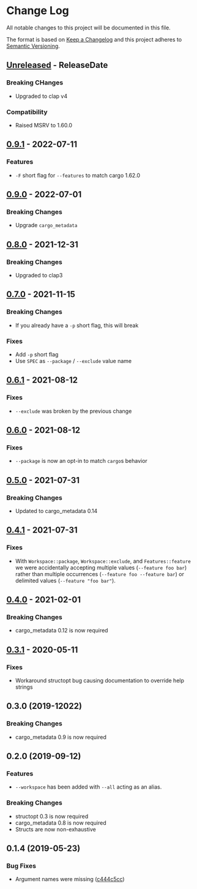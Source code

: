 # Change Log
All notable changes to this project will be documented in this file.

The format is based on [Keep a Changelog](http://keepachangelog.com/)
and this project adheres to [Semantic Versioning](http://semver.org/).

<!-- next-header -->
## [Unreleased] - ReleaseDate

### Breaking CHanges

- Upgraded to clap v4

### Compatibility

- Raised MSRV to 1.60.0

## [0.9.1] - 2022-07-11

### Features

- `-F` short flag for `--features` to match cargo 1.62.0

## [0.9.0] - 2022-07-01

### Breaking Changes

- Upgrade `cargo_metadata`

## [0.8.0] - 2021-12-31

### Breaking Changes

- Upgraded to clap3

## [0.7.0] - 2021-11-15

### Breaking Changes

- If you already have a `-p` short flag, this will break

### Fixes

- Add `-p` short flag
- Use `SPEC` as `--package` / `--exclude` value name

## [0.6.1] - 2021-08-12

### Fixes

- `--exclude` was broken by the previous change

## [0.6.0] - 2021-08-12

### Fixes

- `--package` is now an opt-in to match `cargo`s behavior

## [0.5.0] - 2021-07-31

### Breaking Changes

- Updated to cargo_metadata 0.14

## [0.4.1] - 2021-07-31

### Fixes

- With `Workspace::package`, `Workspace::exclude`, and `Features::feature` we
  were accidentally accepting multiple values (`--feature foo bar`) rather than
  multiple occurrences (`--feature foo --feature bar`) or delimited values
  (`--feature "foo bar"`).

## [0.4.0] - 2021-02-01

### Breaking Changes

* cargo_metadata 0.12 is now required

## [0.3.1] - 2020-05-11

### Fixes

* Workaround structopt bug causing documentation to override help strings

## 0.3.0 (2019-12022)

### Breaking Changes

* cargo_metadata 0.9 is now required


## 0.2.0 (2019-09-12)

### Features

* `--workspace` has been added with `--all` acting as an alias.

### Breaking Changes

* structopt 0.3 is now required
* cargo_metadata 0.8 is now required
* Structs are now non-exhaustive


## 0.1.4 (2019-05-23)


### Bug Fixes

*   Argument names were missing ([c444c5cc](https://github.com/crate-ci/clap-cargo/commit/c444c5cc019f08c6f2e619e166344f548531b8f6))


<!-- next-url -->
[Unreleased]: https://github.com/crate-ci/clap-cargo/compare/v0.9.1...HEAD
[0.9.1]: https://github.com/crate-ci/clap-cargo/compare/v0.9.0...v0.9.1
[0.9.0]: https://github.com/crate-ci/clap-cargo/compare/v0.8.0...v0.9.0
[0.8.0]: https://github.com/crate-ci/clap-cargo/compare/v0.7.0...v0.8.0
[0.7.0]: https://github.com/crate-ci/clap-cargo/compare/v0.6.1...v0.7.0
[0.6.1]: https://github.com/crate-ci/clap-cargo/compare/v0.6.0...v0.6.1
[0.6.0]: https://github.com/crate-ci/clap-cargo/compare/v0.5.0...v0.6.0
[0.5.0]: https://github.com/crate-ci/clap-cargo/compare/v0.4.1...v0.5.0
[0.4.1]: https://github.com/crate-ci/clap-cargo/compare/v0.4.0...v0.4.1
[0.4.0]: https://github.com/crate-ci/clap-cargo/compare/v0.3.1...v0.4.0
[0.3.1]: https://github.com/crate-ci/clap-cargo/compare/v0.3.0...v0.3.1
